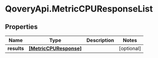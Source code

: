 # QoveryApi.MetricCPUResponseList

## Properties

Name | Type | Description | Notes
------------ | ------------- | ------------- | -------------
**results** | [**[MetricCPUResponse]**](MetricCPUResponse.md) |  | [optional] 


